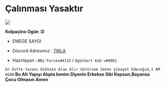 # Çalınması Yasaktır

<img src="https://cdn.discordapp.com/attachments/726744679454081125/728555214021460028/a_6963b2073bea1582c1d3e4401db19c2f.gif">



**Kolpaçino Ogün :D**

- EMEGE SAYGI 

- Discord Adresımız : [TIKLA](https://discord.gg/6TR8rr2)

- Hazırlayan : ``₴By'Forcex#4115`` / ``OgünSert Kob's#0001``

``En Üstte Yazanı Dikkate Alan Alır Görürsem Zaten Şikayet Edeceğim,I AM OGÜN``
**Bu Alt Yapıyı Alıpta benim Diyenin Erkekse Siki Kopsun,Bayansa Çocu Olmasın Amen**